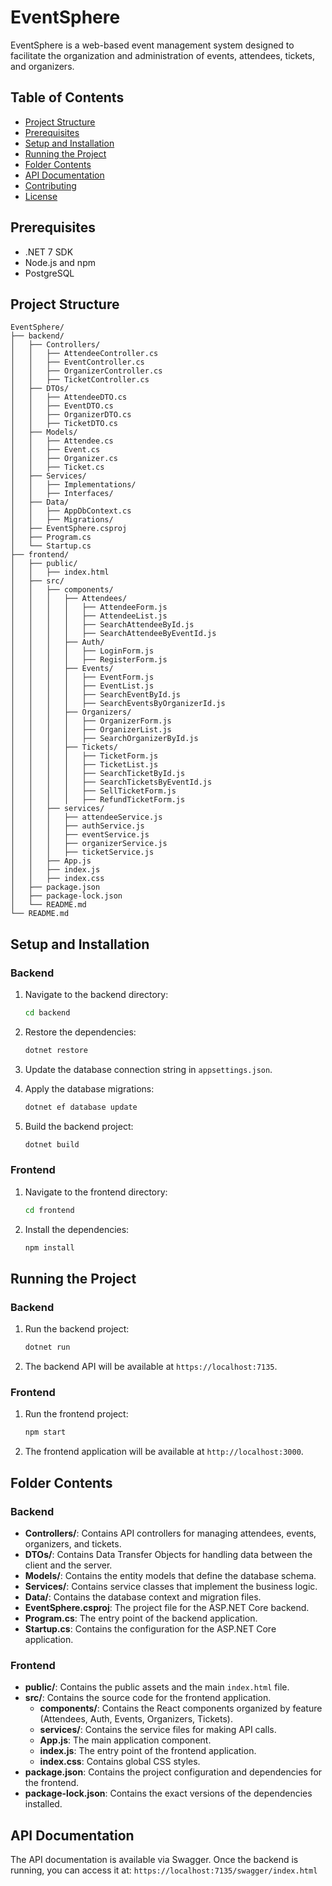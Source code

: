 # EventSphere

EventSphere is a web-based event management system designed to facilitate the organization and administration of events, attendees, tickets, and organizers.

## Table of Contents

- [Project Structure](#project-structure)
- [Prerequisites](#prerequisites)
- [Setup and Installation](#setup-and-installation)
- [Running the Project](#running-the-project)
- [Folder Contents](#folder-contents)
- [API Documentation](#api-documentation)
- [Contributing](#contributing)
- [License](#license)

## Prerequisites

- .NET 7 SDK
- Node.js and npm
- PostgreSQL

## Project Structure

```plaintext
EventSphere/
├── backend/
│   ├── Controllers/
│   │   ├── AttendeeController.cs
│   │   ├── EventController.cs
│   │   ├── OrganizerController.cs
│   │   ├── TicketController.cs
│   ├── DTOs/
│   │   ├── AttendeeDTO.cs
│   │   ├── EventDTO.cs
│   │   ├── OrganizerDTO.cs
│   │   ├── TicketDTO.cs
│   ├── Models/
│   │   ├── Attendee.cs
│   │   ├── Event.cs
│   │   ├── Organizer.cs
│   │   ├── Ticket.cs
│   ├── Services/
│   │   ├── Implementations/
│   │   ├── Interfaces/
│   ├── Data/
│   │   ├── AppDbContext.cs
│   │   ├── Migrations/
│   ├── EventSphere.csproj
│   ├── Program.cs
│   └── Startup.cs
├── frontend/
│   ├── public/
│   │   ├── index.html
│   ├── src/
│   │   ├── components/
│   │   │   ├── Attendees/
│   │   │   │   ├── AttendeeForm.js
│   │   │   │   ├── AttendeeList.js
│   │   │   │   ├── SearchAttendeeById.js
│   │   │   │   ├── SearchAttendeeByEventId.js
│   │   │   ├── Auth/
│   │   │   │   ├── LoginForm.js
│   │   │   │   ├── RegisterForm.js
│   │   │   ├── Events/
│   │   │   │   ├── EventForm.js
│   │   │   │   ├── EventList.js
│   │   │   │   ├── SearchEventById.js
│   │   │   │   ├── SearchEventsByOrganizerId.js
│   │   │   ├── Organizers/
│   │   │   │   ├── OrganizerForm.js
│   │   │   │   ├── OrganizerList.js
│   │   │   │   ├── SearchOrganizerById.js
│   │   │   ├── Tickets/
│   │   │   │   ├── TicketForm.js
│   │   │   │   ├── TicketList.js
│   │   │   │   ├── SearchTicketById.js
│   │   │   │   ├── SearchTicketsByEventId.js
│   │   │   │   ├── SellTicketForm.js
│   │   │   │   ├── RefundTicketForm.js
│   │   ├── services/
│   │   │   ├── attendeeService.js
│   │   │   ├── authService.js
│   │   │   ├── eventService.js
│   │   │   ├── organizerService.js
│   │   │   ├── ticketService.js
│   │   ├── App.js
│   │   ├── index.js
│   │   ├── index.css
│   ├── package.json
│   ├── package-lock.json
│   └── README.md
└── README.md
```
## Setup and Installation

### Backend

1. Navigate to the backend directory:
    ```bash
    cd backend
    ```

2. Restore the dependencies:
    ```bash
    dotnet restore
    ```

3. Update the database connection string in `appsettings.json`.

4. Apply the database migrations:
    ```bash
    dotnet ef database update
    ```

5. Build the backend project:
    ```bash
    dotnet build
    ```

### Frontend

1. Navigate to the frontend directory:
    ```bash
    cd frontend
    ```

2. Install the dependencies:
    ```bash
    npm install
    ```

## Running the Project

### Backend

1. Run the backend project:
    ```bash
    dotnet run
    ```

2. The backend API will be available at `https://localhost:7135`.

### Frontend

1. Run the frontend project:
    ```bash
    npm start
    ```

2. The frontend application will be available at `http://localhost:3000`.

## Folder Contents

### Backend

- **Controllers/**: Contains API controllers for managing attendees, events, organizers, and tickets.
- **DTOs/**: Contains Data Transfer Objects for handling data between the client and the server.
- **Models/**: Contains the entity models that define the database schema.
- **Services/**: Contains service classes that implement the business logic.
- **Data/**: Contains the database context and migration files.
- **EventSphere.csproj**: The project file for the ASP.NET Core backend.
- **Program.cs**: The entry point of the backend application.
- **Startup.cs**: Contains the configuration for the ASP.NET Core application.

### Frontend

- **public/**: Contains the public assets and the main `index.html` file.
- **src/**: Contains the source code for the frontend application.
  - **components/**: Contains the React components organized by feature (Attendees, Auth, Events, Organizers, Tickets).
  - **services/**: Contains the service files for making API calls.
  - **App.js**: The main application component.
  - **index.js**: The entry point of the frontend application.
  - **index.css**: Contains global CSS styles.
- **package.json**: Contains the project configuration and dependencies for the frontend.
- **package-lock.json**: Contains the exact versions of the dependencies installed.

## API Documentation

The API documentation is available via Swagger. Once the backend is running, you can access it at:
`https://localhost:7135/swagger/index.html` 


